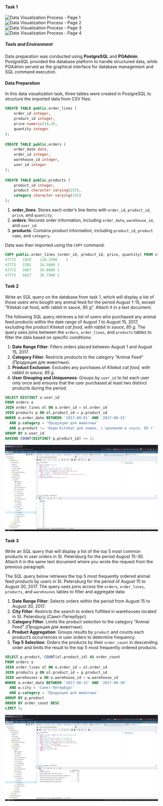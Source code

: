 #### Task 1
![Data Visualization Process - Page 1](page1.jpg)
![Data Visualization Process - Page 2](page2.jpg)
![Data Visualization Process - Page 3](page3.jpg)
![Data Visualization Process - Page 4](page4.jpg)

##### Tools and Environment
Data preparation was conducted using **PostgreSQL** and **PGAdmin**. PostgreSQL provided the database platform to handle structured data, while PGAdmin served as the graphical interface for database management and SQL command execution.

#### Data Preparation
In this data visualization task, three tables were created in PostgreSQL to structure the imported data from CSV files:

```sql
CREATE TABLE public.order_lines (
    order_id integer,
    product_id integer,
    price numeric(10,4),
    quantity integer
);

CREATE TABLE public.orders (
    order_date date,
    order_id integer,
    warehouse_id integer,
    user_id integer
);

CREATE TABLE public.products (
    product_id integer,
    product character varying(255),
    category character varying(255)
);
```

1. **order_lines**: Stores each order’s line items with `order_id`, `product_id`, `price`, and `quantity`.
2. **orders**: Records order information, including `order_date`, `warehouse_id`, and `user_id`.
3. **products**: Contains product information, including `product_id`, `product name`, and `category`.

Data was then imported using the `COPY` command:

```sql
COPY public.order_lines (order_id, product_id, price, quantity) FROM stdin;
47772	1929	110.2500	1
47772	3785	16.5000	1
47772	3967	39.0000	1
47772	5837	36.7500	1
```

#### Task 2
Write an SQL query on the database from task 1, which will display a list of those users who bought any animal feed for the period August 1-15, except "Kitekat cat food, with rabbit in sauce, 85 g". Attach it in a text document.

The following SQL query retrieves a list of users who purchased any animal feed products within the date range of August 1 to August 15, 2017, excluding the product *Kitekat cat food, with rabbit in sauce, 85 g*. The query uses joins between the `orders`, `order_lines`, and `products` tables to filter the data based on specific conditions:

1. **Date Range Filter**: Filters orders placed between August 1 and August 15, 2017.
2. **Category Filter**: Restricts products to the category "Animal Feed" (Продукция для животных).
3. **Product Exclusion**: Excludes any purchases of *Kitekat cat food, with rabbit in sauce, 85 g*.
4. **User Grouping and Uniqueness**: Groups by `user_id` to list each user only once and ensures that the user purchased at least two distinct products during the period.

```sql
SELECT DISTINCT o.user_id
FROM orders o
JOIN order_lines ol ON o.order_id = ol.order_id
JOIN products p ON ol.product_id = p.product_id
WHERE o.order_date BETWEEN '2017-08-01' AND '2017-08-15'
  AND p.category = 'Продукция для животных'
  AND p.product != 'Корм Kitekat для кошек, с кроликом в соусе, 85 г'
GROUP BY o.user_id
HAVING COUNT(DISTINCT p.product_id) >= 2;
```

![Data Visualization Process - Task 2](task2.jpg)

#### Task 3
Write an SQL query that will display a list of the top 5 most common products in user orders in St. Petersburg for the period August 15-30. Attach it in the same text document where you wrote the request from the previous paragraph.

The SQL query below retrieves the top 5 most frequently ordered animal feed products by users in St. Petersburg for the period of August 15 to August 30, 2017. The query uses joins across the `orders`, `order_lines`, `products`, and `warehouses` tables to filter and aggregate data:

1. **Date Range Filter**: Selects orders within the period from August 15 to August 30, 2017.
2. **City Filter**: Restricts the search to orders fulfilled in warehouses located in St. Petersburg (Санкт-Петербург).
3. **Category Filter**: Limits the product selection to the category "Animal Feed" (Продукция для животных).
4. **Product Aggregation**: Groups results by `product` and counts each product’s occurrences in user orders to determine frequency.
5. **Top 5 Selection**: Orders the products by their `order_count` in descending order and limits the result to the top 5 most frequently ordered products.

```sql
SELECT p.product, COUNT(ol.product_id) AS order_count
FROM orders o
JOIN order_lines ol ON o.order_id = ol.order_id
JOIN products p ON ol.product_id = p.product_id
JOIN warehouses w ON o.warehouse_id = w.warehouse_id
WHERE o.order_date BETWEEN '2017-08-15' AND '2017-08-30'
  AND w.city = 'Санкт-Петербург'
  AND p.category = 'Продукция для животных'
GROUP BY p.product
ORDER BY order_count DESC
LIMIT 5;
```
![Data Visualization Process - Task 3](task3.jpg)

